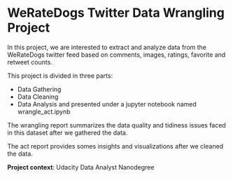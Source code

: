 # WeRateDogs Twitter Data Wrangling Project

In this project, we are interested to extract and analyze data from the WeRateDogs twitter feed based on comments, images, ratings, favorite and retweet counts.  

This project is divided in three parts: 
- Data Gathering 
- Data Cleaning 
- Data Analysis 
and presented under a jupyter notebook named wrangle_act.ipynb

The wrangling report summarizes the data quality and tidiness issues faced in this dataset after we gathered the data. 

The act report provides somes insights and visualizations after we cleaned the data. 

__**Project context**__: Udacity Data Analyst Nanodegree
